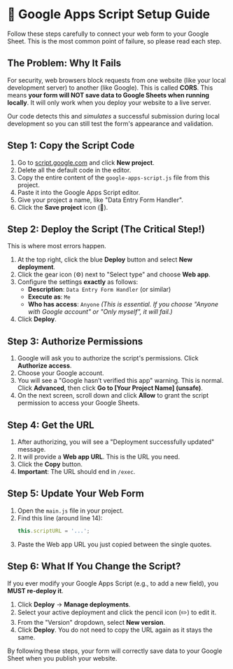 # 🚀 Google Apps Script Setup Guide

Follow these steps carefully to connect your web form to your Google Sheet. This is the most common point of failure, so please read each step.

## The Problem: Why It Fails

For security, web browsers block requests from one website (like your local development server) to another (like Google). This is called **CORS**. This means **your form will NOT save data to Google Sheets when running locally**. It will only work when you deploy your website to a live server.

Our code detects this and *simulates* a successful submission during local development so you can still test the form's appearance and validation.

## Step 1: Copy the Script Code

1.  Go to [script.google.com](https://script.google.com/) and click **New project**.
2.  Delete all the default code in the editor.
3.  Copy the entire content of the `google-apps-script.js` file from this project.
4.  Paste it into the Google Apps Script editor.
5.  Give your project a name, like "Data Entry Form Handler".
6.  Click the **Save project** icon (💾).

## Step 2: Deploy the Script (The Critical Step!)

This is where most errors happen.

1.  At the top right, click the blue **Deploy** button and select **New deployment**.
2.  Click the gear icon (⚙️) next to "Select type" and choose **Web app**.
3.  Configure the settings **exactly** as follows:
    *   **Description**: `Data Entry Form Handler` (or similar)
    *   **Execute as**: `Me`
    *   **Who has access**: `Anyone` 
      *(This is essential. If you choose "Anyone with Google account" or "Only myself", it will fail.)*
4.  Click **Deploy**.

## Step 3: Authorize Permissions

1.  Google will ask you to authorize the script's permissions. Click **Authorize access**.
2.  Choose your Google account.
3.  You will see a "Google hasn’t verified this app" warning. This is normal. Click **Advanced**, then click **Go to [Your Project Name] (unsafe)**.
4.  On the next screen, scroll down and click **Allow** to grant the script permission to access your Google Sheets.

## Step 4: Get the URL

1.  After authorizing, you will see a "Deployment successfully updated" message.
2.  It will provide a **Web app URL**. This is the URL you need.
3.  Click the **Copy** button.
4.  **Important**: The URL should end in `/exec`.

## Step 5: Update Your Web Form

1.  Open the `main.js` file in your project.
2.  Find this line (around line 14):
    ```javascript
    this.scriptURL = '...';
    ```
3.  Paste the Web app URL you just copied between the single quotes.

## Step 6: What If You Change the Script?

If you ever modify your Google Apps Script (e.g., to add a new field), you **MUST re-deploy it**.

1.  Click **Deploy** -> **Manage deployments**.
2.  Select your active deployment and click the pencil icon (✏️) to edit it.
3.  From the "Version" dropdown, select **New version**.
4.  Click **Deploy**. You do not need to copy the URL again as it stays the same.

By following these steps, your form will correctly save data to your Google Sheet when you publish your website.
